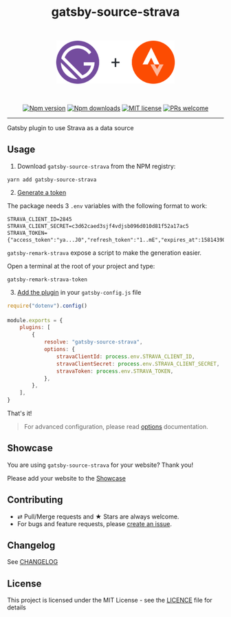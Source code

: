 <div align="center">
  <h1>gatsby-source-strava</h1>
  <br/>
  <p>
    <img src="./logo.png" alt="gatsby-source-strava" height="100px">
  </p>
  <br/>

[![Npm version][badge-npm]][npm]
[![Npm downloads][badge-npm-dl]][npm]
[![MIT license][badge-licence]](./LICENCE.md)
[![PRs welcome][badge-prs-welcome]](#contributing)

</div>

---

Gatsby plugin to use Strava as a data source

## Usage

1. Download `gatsby-source-strava` from the NPM registry:

```shell
yarn add gatsby-source-strava
```

2. [Generate a token](./docs/token.md)

The package needs 3 `.env` variables with the following format to work:

```dotenv
STRAVA_CLIENT_ID=2845
STRAVA_CLIENT_SECRET=c3d62caed3sjf4vdjsb096d010d81f52a17ac5
STRAVA_TOKEN={"access_token":"ya...J0","refresh_token":"1..mE","expires_at":1581439030,"expires_in":21600}
```

`gatsby-remark-strava` expose a script to make the generation easier.

Open a terminal at the root of your project and type:

```shell
gatsby-remark-strava-token
```

3. [Add the plugin](./docs/options.md) in your `gatsby-config.js` file

```js
require("dotenv").config()

module.exports = {
    plugins: [
        {
            resolve: "gatsby-source-strava",
            options: {
                stravaClientId: process.env.STRAVA_CLIENT_ID,
                stravaClientSecret: process.env.STRAVA_CLIENT_SECRET,
                stravaToken: process.env.STRAVA_TOKEN,
            },
        },
    ],
}
```

That's it!

> For advanced configuration, please read [options](./docs/options.md) documentation.

## Showcase

You are using `gatsby-source-strava` for your website?
Thank you!

Please add your website to the [Showcase](./showcase.yml)

## Contributing

-   ⇄ Pull/Merge requests and ★ Stars are always welcome.
-   For bugs and feature requests, please [create an issue][github-issue].

## Changelog

See [CHANGELOG](./CHANGELOG.md)

## License

This project is licensed under the MIT License - see the
[LICENCE](./LICENCE.md) file for details

[badge-npm]: https://img.shields.io/npm/v/gatsby-source-strava.svg?style=flat-square
[badge-npm-dl]: https://img.shields.io/npm/dt/gatsby-source-strava.svg?style=flat-square
[badge-licence]: https://img.shields.io/badge/license-MIT-blue.svg?style=flat-square
[badge-prs-welcome]: https://img.shields.io/badge/PRs-welcome-brightgreen.svg?style=flat-square
[npm]: https://www.npmjs.org/package/gatsby-source-strava
[github-issue]: https://github.com/cedricdelpoux/gatsby-source-strava/issues/new
